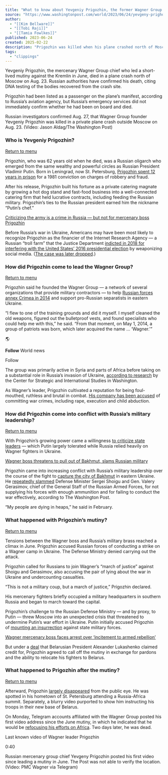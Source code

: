 ```yaml
---
title: "What to know about Yevgeniy Prigozhin, the former Wagner Group chief"
source: "https://www.washingtonpost.com/world/2023/06/24/yevgeny-prighozin-russia/"
author:
  - "[[Kim Bellware]]"
  - "[[Tobi Raji]]"
  - "[[Tamia Fowlkes]]"
published: 2023-06-24
created: 2025-02-22
description: "Prigozhin was killed when his plane crashed north of Moscow on Aug. 23, Russian authorities have confirmed."
tags:
  - "clippings"
---
```

Yevgeniy Prigozhin, the mercenary Wagner Group chief who led a short-lived mutiny against the Kremlin in June, died in a plane crash north of Moscow on Aug. 23. Russian authorities have confirmed his death, citing DNA testing of the bodies recovered from the crash site.

Prigozhin had been listed as a passenger on the plane’s manifest, according to Russia’s aviation agency, but Russia’s emergency services did not immediately confirm whether he had been on board and died.

Russian investigators confirmed Aug. 27, that Wagner Group founder Yevgeniy Prigozhin was killed in a private plane crash outside Moscow on Aug. 23. (Video: Jason Aldag/The Washington Post)

### Who is Yevgeniy Prigozhin?

[Return to menu](https://www.washingtonpost.com/world/2023/06/24/yevgeny-prighozin-russia/#secondary-nav)

Prigozhin, who was 62 years old when he died, was a Russian oligarch who emerged from the same wealthy and powerful circles as Russian President Vladimir Putin. Born in Leningrad, now St. Petersburg, [Prigozhin spent 12 years in prison](https://www.washingtonpost.com/news/worldviews/wp/2018/02/16/the-rise-of-putins-chef-yevgeniy-prigozhin-the-russian-accused-of-manipulating-the-u-s-election/) for a 1981 conviction on charges of robbery and fraud.

After his release, Prigozhin built his fortune as a private catering magnate by growing a hot dog stand and fast-food business into a well-connected catering firm that held lucrative contracts, including feeding the Russian military. Prigozhin’s ties to the Russian president earned him the nickname “Putin’s chef.”

[Criticizing the army is a crime in Russia — but not for mercenary boss Prigozhin](https://www.washingtonpost.com/world/2023/06/13/yevgeniy-prigozhin-mercenary-wagner-putin/)

Before Russia’s war in Ukraine, Americans may have been most likely to recognize Prigozhin as the financier of the Internet Research Agency — a Russian “troll farm” that the Justice Department [indicted in 2018 for interfering with the United States’ 2016 presidential election](https://www.washingtonpost.com/world/national-security/russian-troll-farm-13-suspects-indicted-for-interference-in-us-election/2018/02/16/2504de5e-1342-11e8-9570-29c9830535e5_story.html) by weaponizing social media. ([The case was later dropped](https://www.washingtonpost.com/world/national-security/russian-troll-farm-13-suspects-indicted-for-interference-in-us-election/2018/02/16/2504de5e-1342-11e8-9570-29c9830535e5_story.html).)

### How did Prigozhin come to lead the Wagner Group?

[Return to menu](https://www.washingtonpost.com/world/2023/06/24/yevgeny-prighozin-russia/#secondary-nav)

Prigozhin said he founded the Wagner Group — a network of several organizations that provide military contractors — to help [Russian forces annex Crimea in 2014](https://www.washingtonpost.com/world/europe/eight-months-after-russia-annexed-crimea-from-ukraine-a-complicated-transition/2014/11/27/d42bcf82-69b3-11e4-bafd-6598192a448d_story.html?itid=lk_inline_manual_2) and support pro-Russian separatists in eastern Ukraine.

“I flew to one of the training grounds and did it myself. I myself cleaned the old weapons, figured out the bulletproof vests, and found specialists who could help me with this,” he said. “From that moment, on May 1, 2014, a group of patriots was born, which later acquired the name … ‘Wagner.’”

🌎

**Follow** World news

Follow

The group was primarily active in Syria and parts of Africa before taking on a substantial role in Russia’s invasion of Ukraine, [according to research](https://russianpmcs.csis.org/) by the Center for Strategic and International Studies in Washington.

As Wagner’s leader, Prigozhin cultivated a reputation for being foul-mouthed, ruthless and brutal in combat. [His company has been accused](https://www.csis.org/analysis/massacres-executions-and-falsified-graves-wagner-groups-mounting-humanitarian-cost-mali) of committing war crimes, including rape, execution and child abduction.

### How did Prigozhin come into conflict with Russia’s military leadership?

[Return to menu](https://www.washingtonpost.com/world/2023/06/24/yevgeny-prighozin-russia/#secondary-nav)

With Prigozhin’s growing power came a willingness [to criticize state leaders](https://www.washingtonpost.com/world/2023/06/13/yevgeniy-prigozhin-mercenary-wagner-putin/) — which Putin largely tolerated while Russia relied heavily on Wagner fighters in Ukraine.

[Wagner boss threatens to pull out of Bakhmut, slams Russian military](https://www.washingtonpost.com/world/2023/05/05/yevgeniy-prigozhin-wagner-video-pullout/)

Prigozhin came into increasing conflict with Russia’s military leadership over the course of the fight to [capture the city of Bakhmut](https://www.washingtonpost.com/world/2023/05/23/ukraine-russia-war-bakhmut-wagner/) in eastern Ukraine. He [repeatedly slammed](https://www.washingtonpost.com/world/2023/05/05/yevgeniy-prigozhin-wagner-video-pullout/) Defense Minister Sergei Shoigu and Gen. Valery Gerasimov, chief of the General Staff of the Russian Armed Forces, for not supplying his forces with enough ammunition and for failing to conduct the war effectively, according to The Washington Post.

“My people are dying in heaps,” he said in February.

### What happened with Prigozhin’s mutiny?

[Return to menu](https://www.washingtonpost.com/world/2023/06/24/yevgeny-prighozin-russia/#secondary-nav)

Tensions between the Wagner boss and Russia’s military brass reached a climax in June. Prigozhin accused Russian forces of conducting a strike on a Wagner camp in Ukraine. The Defense Ministry denied carrying out the attack.

Prigozhin called for Russians to join Wagner’s “march of justice” against Shoigu and Gerasimov, also accusing the pair of lying about the war in Ukraine and undercounting casualties.

“This is not a military coup, but a march of justice,” Prigozhin declared.

His mercenary fighters briefly occupied a military headquarters in southern Russia and began to march toward the capital.

Prigozhin’s challenge to the Russian Defense Ministry — and by proxy, to Putin — threw Moscow into an unexpected crisis that threatened to undermine Putin’s war effort in Ukraine. Putin initially accused Prigozhin of [mounting an insurrection](https://www.washingtonpost.com/world/2023/06/23/prigozhin-wagner-mercenary-russia-military/?itid=lk_inline_manual_2) against state military forces.

[Wagner mercenary boss faces arrest over ‘incitement to armed rebellion’](https://www.washingtonpost.com/world/2023/06/23/prigozhin-wagner-mercenary-russia-military/)

But under a [deal](https://www.washingtonpost.com/world/2023/06/27/prigozhin-lukashenko-putin-wagner-rebellion/?itid=lk_inline_manual_8&itid=lk_inline_manual_3) that Belarusian President Alexander Lukashenko claimed credit for, Prigozhin agreed to call off the mutiny in exchange for pardons and the ability to relocate his fighters to Belarus.

### What happened to Prigozhin after the mutiny?

[Return to menu](https://www.washingtonpost.com/world/2023/06/24/yevgeny-prighozin-russia/#secondary-nav)

Afterward, Prigozhin [largely disappeared](https://www.washingtonpost.com/world/2023/07/10/russia-wagner-putin-prigozhin-meeting/?itid=lk_inline_manual_8&itid=lk_inline_manual_3) from the public eye. He was spotted in his hometown of St. Petersburg attending a Russia-Africa summit. Separately, a blurry video purported to show him instructing his troops in their new base of Belarus.

On Monday, Telegram accounts affiliated with the Wagner Group posted his first video address since the June mutiny, in which he indicated that he would be [refocusing his efforts on Africa](https://www.washingtonpost.com/world/2023/08/22/prigozhin-africa-wagner-russia/?itid=lk_inline_manual_55). Two days later, he was dead.

Last known video of Wagner leader Prigozhin

0:40

Russian mercenary group chief Yevgeny Prigozhin posted his first video since leading a mutiny in June. The Post was not able to verify the location. (Video: PMC Wagner via Telegram)